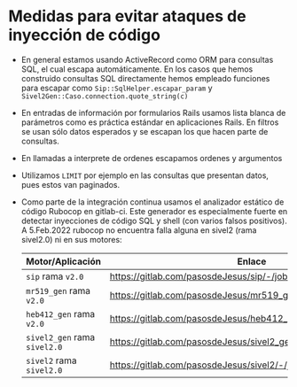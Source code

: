
# Medidas para evitar ataques de inyección de código

* En general estamos usando ActiveRecord como ORM para consultas SQL, el cual 
  escapa automáticamente.  En los casos que hemos construido consultas
  SQL directamente hemos empleado funciones para escapar como 
  `Sip::SqlHelper.escapar_param` y `Sivel2Gen::Caso.connection.quote_string(c)`
* En entradas de información por formularios Rails usamos lista
  blanca de parámetros como es práctica estándar en aplicaciones
  Rails. En filtros se usan sólo datos esperados y se
  escapan los que hacen parte de consultas.
* En llamadas a interprete de ordenes escapamos ordenes y argumentos
* Utilizamos `LIMIT` por ejemplo en las consultas que presentan datos, pues 
  estos van paginados.
* Como parte de la integración continua usamos el analizador estático de código 
  Rubocop en gitlab-ci.   Este generador es especialmente fuerte en detectar 
  inyecciones de código SQL y shell (con varios falsos positivos).
  A 5.Feb.2022 rubocop no encuentra falla alguna en sivel2 (rama sivel2.0) ni 
  en sus motores:

  | Motor/Aplicación | Enlace |
  |---|---|
  |`sip` rama `v2.0` | https://gitlab.com/pasosdeJesus/sip/-/jobs/2056728077 |
  | `mr519_gen` rama `v2.0`| https://gitlab.com/pasosdeJesus/mr519_gen/-/jobs/2056408460 |
  | `heb412_gen` rama `v2.0` | https://gitlab.com/pasosdeJesus/heb412_gen/-/jobs/2056469159 |
  | `sivel2_gen` rama `sivel2.0` | https://gitlab.com/pasosdeJesus/sivel2_gen/-/jobs/2056756448 |
  | `sivel2` rama `sivel2.0` | https://gitlab.com/pasosdeJesus/sivel2/-/jobs/2058146852 |

